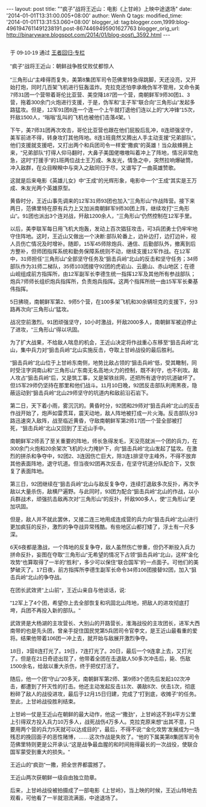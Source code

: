 --- layout: post title: "“疯子”战将王近山：电影《上甘岭》上映中途退场"
date: '2014-01-01T13:31:00.005+08:00' author: Wenh Q tags:
modified\_time: '2014-01-01T13:31:53.060+08:00' blogger\_id:
tag:blogger.com,1999:blog-4961947611491238191.post-8674469495901627763
blogger\_orig\_url:
http://binaryware.blogspot.com/2014/01/blog-post\_3592.html ---
<div dir="ltr">

<div
style="font-family: sans-serif; margin: 0px 10px; overflow: auto; width: 100%;">

于 09-10-19 通过 [王者回归-专栏](http://blog.china.com/u/060604/863/)\
\
"疯子"战将王近山：朝鲜战争胜仗败仗都惊人\
\
"三角形山"主峰得而复失，美第8集团军司令范佛里特急得跳脚，天还没亮，又开始打炮，同时几百架飞机进行狂轰滥炸。克拉克还怕李承晚伪军不管用，又命令美7师31团一个营带着哥伦比亚营、美空降187团一个营，南朝鲜军9师30团1、3营，拖着300余门火炮进行支援，于是，伪军和"主子军"联合向"三角形山"发起多路猛攻。但是，12军91团8连一个连一个上午就打退他们连以上的"大冲锋"15次，歼敌1500人，"嗡嗡"乱叫的飞机也被他们击落4架。\
<div>

</div>

<div>

下午，美7师31团再次攻击，哥伦比亚营也跟在他们屁股后乱冲，8连顽强坚守，美军前进不得，转身攻打其他阵地。8连1班竟然又腾出人手主动支援"兄弟部队"。他们支援就支援吧，又打出两个和兵团司令一样爱"撒疯"的英雄！当众敌蜂拥上来，"兄弟部队"打得人仰马翻时，大鼻子美国佬嗷嗷叫着冲上了阵地，情况非常危急，这时"打援手"的1班两位战士王万成、朱友光，情急之中，突然拉响爆破筒，冲入敌群，在众目睽睽中与突入之敌同归于尽，又谱写了一曲英雄赞歌。

</div>

<div>

</div>

<div>

这就是后来电影《英雄儿女》中"王成"的光辉形象，电影中一个"王成"其实是王万成、朱友光两个英雄原型。

</div>

<div>

</div>

<div>

黄昏时分，王近山事先调来的12军31师93团也加入"三角形山"作战阵营。接下来两日，范佛里特在原有兵力上又加派南朝鲜军9师30团上阵，继续攻打"三角形山"。91团也派出3个连对战，歼敌1200余人，"三角形山"仍然控制在12军手里。

</div>

<div>

</div>

<div>

以后，美李联军每日用飞机大炮轰，发动上百次猖狂攻击，可3兵团勇士仍牢牢地守住阵地。这时，王近山又做出一个决断:部队轮番上，边补边打，边打边补，视人员伤亡情况及时增补。随即，15军45师除炮兵、通信、后勤部队外，撤离到后方整补，但师团指挥系统和勤务保障系统则不动，继续支援12军作战。在12军中，31师担任"三角形山"全部坚守任务及"狙击兵岭"北山的反击和坚守任务；34师部队作为31师二梯队，35师103团接守92团的虎岩山、云磨山、赤山地区；在德山岘组成前方指挥所，由12军副军长李德生统一指挥12军及其他所有参战部队；炮兵7师师长组织炮兵指挥所，负责炮兵指挥。这两个指挥所统一由15军军长秦基伟指挥。

</div>

<div>

</div>

<div>

5日拂晓，南朝鲜军第2、9师5个营，在100多架飞机和30余辆坦克的支援下，分3路再次向"三角形山"猛攻。

</div>

<div>

</div>

<div>

战况空前激烈。91团顽强坚守，10小时激战，歼敌2000多人，南朝鲜军被迫停止了进攻，"三角形山"得以巩固。

</div>

<div>

</div>

<div>

为了扩大战果，不给敌人喘息的机会，王近山决定将作战重心东移至"狙击兵岭"北山，集中兵力对"狙击兵岭"北山实施反击，夺取上甘岭战役的最后胜利。

</div>

<div>

</div>

<div>

"狙击兵岭"北山位于上甘岭东南侧，地势比敌占领的"狙击兵岭"低，受其瞰制，同时受注字洞南山和"三角形山"东南无名高地火力的控制，既不利守，也不利攻。敌人攻占"狙击兵岭"后，又是筑工事，又是架铁丝网，还把所有退守的坑道破坏了。但15军29师仍坚持在那里和他们战斗。11月10日晚，92团反击部队利用黑夜，隐蔽运动到"狙击兵岭"北山29师坚守的坑道内和敌前沿石岩下。

</div>

<div>

</div>

<div>

第二日，天下着小雨，雾沉沉的。黄昏时分，92团和29师对"狙击兵岭"北山的反击作战开始了，炮声如雷贯耳，震天动地，敌人阵地被打成一片火海。反击部队分3路迅速突入敌阵，战至临近黄昏，守敌南朝鲜军第2师17团一个营全部被打死，"狙击兵岭"北山又回到了王近山手中。

</div>

<div>

</div>

<div>

南朝鲜军2师丢了至关重要的阵地，师长急得发毛，天没亮就派一个团的兵力，在300余门火炮和20余架次飞机的火力掩护下，向"狙击兵岭"北山发起了猛攻。在激烈的拼杀和争夺中，92团2、3连因伤亡巨大，除3连1排坚守主峰外，不得不放弃其他表面阵地，退守坑道。但当夜92团再次反击，在坚守坑道分队配合下，又恢复了表面阵地。

</div>

<div>

</div>

<div>

第三日，92团继续在"狙击兵岭"北山与敌反复争夺，连续打退敌多次反扑，再次予敌以大量杀伤，敌横尸遍野。与此同时，93团为配合"狙击兵岭"北山的作战，以小兵群战术，顽强抗击敌再次对"三角形山"的反扑，歼敌900多人，使"三角形山"更加巩固。

</div>

<div>

</div>

<div>

但是，敌人并不就此罢休，又接二连三地用成连成营的兵力向"狙击兵岭"北山进行更加疯狂的反扑，激烈的争夺战异常残酷。有些地区山都打矮了，浮土有一尺多深。

</div>

<div>

</div>

<div>

6天6夜都是激战，一个阵地的反复争夺，敌人虽然伤亡惨重，但仍不断投入兵力拼命反扑，妄图在夺取"三角形山"无希望的情况下占领"狙击兵岭"北山，这样"金化攻势"也算取得了一半的"胜利"，多少可以保住"联合国军"的一点面子。可他们的美梦破灭了。17日夜，前方指挥所李德生副军长命令34师106团接替92团，加入"狙击兵岭"北山的争夺战。

</div>

<div>

</div>

<div>

在团长武效贤"上山前"，王近山亲自与他谈话，说:

</div>

<div>

</div>

<div>

"12军上了4个团，希望你上去全部恢复和巩固北山阵地，把敌人的进攻彻底打垮，兵团不再投入新的部队。"

</div>

<div>

</div>

<div>

武效贤是大杨湖的主攻营长、大别山的开路营长，淮海战役的主攻团长，进军大西南带的也是先头团，曾亲手捉住国民党第5兵团司令官李文，是王近山最看重的爱将。结果他带着106团一冲上去，就开始与敌展开激烈争夺。

</div>

<div>

18日，3营8连打光了。19日，7连打光了。20日，最后一个9连拿上去，又打光了。但是在21日奇迹出现了，他带着全团在击退敌人50多次冲击后，毙、伤敌1500余名，给敌以重大杀伤，终于把仗打活了。

</div>

<div>

</div>

<div>

随后，他一个团"守山"20多天，南朝鲜军第2师、第9师3个团先后发起102次冲击，都遭到了歼灭性的打击。他还主动发起反击11次、袭敌8次、伏击1次，彻底粉碎了敌人的战役进攻，最后于12月15日归建，完成了"打到底，收摊子"的任务。至此，上甘岭战役胜利结束。

</div>

<div>

</div>

<div>

上甘岭一仗是王近山在朝鲜的最大动作，他这一"撒劲"，上甘岭这不到4平方公里上引得双方投入兵力10万多人，战死战伤4万多人。克拉克原来想"出其不意，只要用两个营的兵力5天就可以达成目的"，最后，不得不说:"'金化攻势'发展成为一场残忍的挽回面子的恶性赌博，……这次作战是失败了。"他的下属美第8集团军司令范佛里特则更是公开承认:"这是战争最血腥的和时间拖得最长的一次战役，使联合国军蒙受到重大的损失。"

</div>

<div>

</div>

<div>

王近山的"疯劲"一撒，把全世界都震撼了。

</div>

<div>

</div>

<div>

王近山两次获朝鲜一级自由独立勋章。

</div>

<div>

</div>

<div>

后来，上甘岭战役被拍摄成了一部电影《上甘岭》，当上映的时候，王近山特地去观看，可他看了一半就泪流满面，中途退场了。

</div>

</div>

</div>
